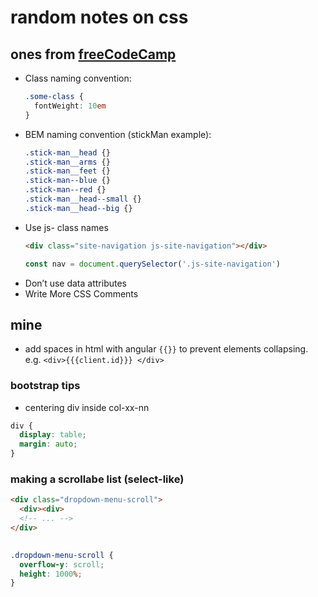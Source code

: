 # random notes on css

## ones from [freeCodeCamp](https://medium.freecodecamp.org/css-naming-conventions-that-will-save-you-hours-of-debugging-35cea737d849)

+ Class naming convention:
  ```css
  .some-class {
    fontWeight: 10em
  }
  ```
+ BEM naming convention (stickMan example):
  ```css
  .stick-man__head {}
  .stick-man__arms {}
  .stick-man__feet {}
  .stick-man--blue {}
  .stick-man--red {}
  .stick-man__head--small {}
  .stick-man__head--big {}
  ```
+ Use js- class names
  ```html
  <div class="site-navigation js-site-navigation"></div>
  ```
  ```javascript
  const nav = document.querySelector('.js-site-navigation')
  ```
+ Don’t use data attributes
+ Write More CSS Comments

## mine

+ add spaces in html with angular ```{{}}``` to prevent elements collapsing. e.g. ```<div>{{{client.id}}} </div>```

### bootstrap tips

+ centering div inside col-xx-nn

```css
div {
  display: table;
  margin: auto;
}
```

### making a scrollabe list (select-like)

```html
<div class="dropdown-menu-scroll">
  <div><div>
  <!-- ... -->
</div>
  
```

```css
.dropdown-menu-scroll {
  overflow-y: scroll;
  height: 1000%;
}
